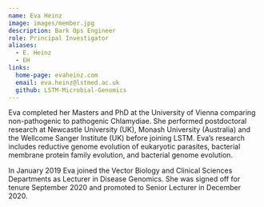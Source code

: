 ```yaml
---
name: Eva Heinz
image: images/member.jpg
description: Bark Ops Engineer
role: Principal Investigator
aliases:
  - E. Heinz
  - EH
links:
  home-page: evaheinz.com
  email: eva.heinz@lstmed.ac.uk
  github: LSTM-Microbial-Genomics
---
```


Eva completed her Masters and PhD at the University of Vienna comparing non-pathogenic to pathogenic Chlamydiae. She performed postdoctoral research at Newcastle University (UK), Monash University (Australia) and the Wellcome Sanger Institute (UK) before joining LSTM. Eva’s research includes reductive genome evolution of eukaryotic parasites, bacterial membrane protein family evolution, and bacterial genome evolution.

In January 2019 Eva joined the Vector Biology and Clinical Sciences Departments as Lecturer in Disease Genomics. She was signed off for tenure September 2020 and promoted to Senior Lecturer in December 2020.

